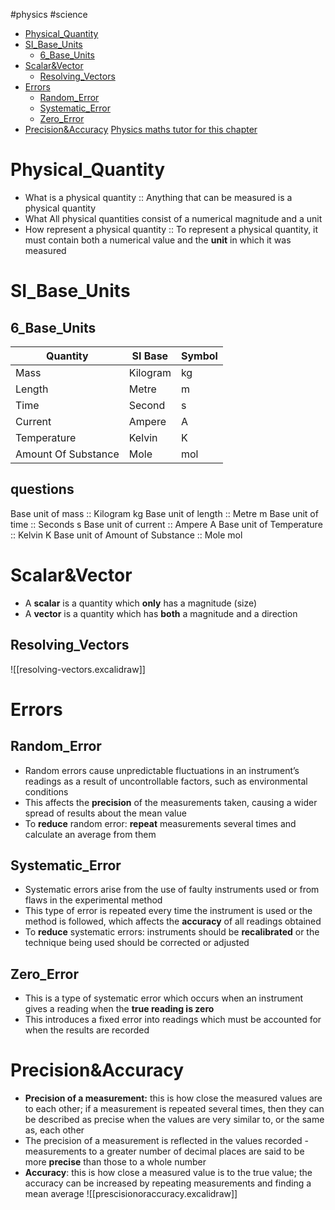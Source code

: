 #physics #science 
- [Physical_Quantity](#physical_quantity)
- [SI_Base_Units](#si_base_units)
	- [6_Base_Units](#6_base_units)
- [Scalar&Vector](#scalarvector)
	- [Resolving_Vectors](#resolving_vectors)
- [Errors](#errors)
	- [Random_Error](#random_error)
	- [Systematic_Error](#systematic_error)
	- [Zero_Error](#zero_error)
- [Precision&Accuracy](#precisionaccuracy)
[Physics maths tutor for this chapter](https://pmt.physicsandmathstutor.com/download/Physics/A-level/Notes/CAIE/01-Physical-Quantities-Units/Notes%20-%20Topic%201%20%20Physical%20Quantities%20and%20Units-%20CAIE%20Physics%20A-level.pdf)
# Physical_Quantity
- What is a physical quantity :: Anything that can be measured is a physical quantity 
- What All physical quantities consist of a numerical magnitude and a unit
- How represent a physical quantity :: To represent a physical quantity, it must contain both a numerical value and the **unit** in which it was measured <!--SR:!2023-09-04,3,250-->
# SI_Base_Units 
## 6_Base_Units
| **Quantity**        | **SI Base** | **Symbol** |
| ------------------- | ----------- | ---------- |
| Mass                | Kilogram    | kg         |
| Length              | Metre       | m          |
| Time                | Second      | s          |
| Current             | Ampere      | A          |
| Temperature         | Kelvin      | K          |
| Amount Of Substance | Mole        | mol        |
## questions
Base unit of mass :: Kilogram kg <!--SR:!2023-09-05,4,270-->
Base unit of length :: Metre m <!--SR:!2023-09-05,4,270-->
Base unit of time :: Seconds s <!--SR:!2023-09-05,4,270-->
Base unit of current :: Ampere A <!--SR:!2023-09-05,4,270-->
Base unit of Temperature :: Kelvin K <!--SR:!2023-09-05,4,270-->
Base unit of Amount of Substance :: Mole mol <!--SR:!2023-09-05,4,270-->
# Scalar&Vector
- A **scalar** is a quantity which **only** has a magnitude (size)
- A **vector** is a quantity which has **both** a magnitude and a direction
## Resolving_Vectors
![[resolving-vectors.excalidraw]]

# Errors
## Random_Error
- Random errors cause unpredictable fluctuations in an instrument’s readings as a result of uncontrollable factors, such as environmental conditions
- This affects the **precision** of the measurements taken, causing a wider spread of results about the mean value
- To **reduce** random error: **repeat** measurements several times and calculate an average from them
## Systematic_Error
- Systematic errors arise from the use of faulty instruments used or from flaws in the experimental method
- This type of error is repeated every time the instrument is used or the method is followed, which affects the **accuracy** of all readings obtained
- To **reduce** systematic errors: instruments should be **recalibrated** or the technique being used should be corrected or adjusted
## Zero_Error
- This is a type of systematic error which occurs when an instrument gives a reading when the **true reading is zero**
- This introduces a fixed error into readings which must be accounted for when the results are recorded

# Precision&Accuracy
- **Precision of a measurement:** this is how close the measured values are to each other; if a measurement is repeated several times, then they can be described as precise when the values are very similar to, or the same as, each other
- The precision of a measurement is reflected in the values recorded - measurements to a greater number of decimal places are said to be more **precise** than those to a whole number
- **Accuracy**: this is how close a measured value is to the true value; the accuracy can be increased by repeating measurements and finding a mean average
![[prescisionoraccuracy.excalidraw]]